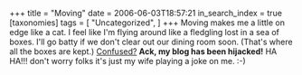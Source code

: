 +++
title = "Moving"
date = 2006-06-03T18:57:21
in_search_index = true
[taxonomies]
tags = [
"Uncategorized",
]
+++
Moving makes me a little on edge like a cat. I feel like I'm flying around like a fledgling lost in a sea of boxes. I'll go batty if we don't clear out our dining room soon. (That's where all the boxes are kept.) <a href="http://julie.marzhillstudios.com/index.php/general/critter-corner/">Confused?</a> <strong>Ack, my blog has been hijacked!</strong> HA HA!!! don't worry folks it's just my wife playing a joke on me. :-)
